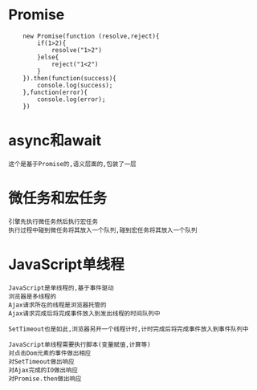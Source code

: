 # Promise
```
	new Promise(function (resolve,reject){
		if(1>2){
			resolve("1>2")
		}else{
			reject("1<2")
		}
	}).then(function(success){
		console.log(success);
	},function(error){
		console.log(error);
	})
```
# async和await

	这个是基于Promise的,语义层面的,包装了一层

# 微任务和宏任务
	引擎先执行微任务然后执行宏任务
	执行过程中碰到微任务将其放入一个队列,碰到宏任务将其放入一个队列
# JavaScript单线程
	JavaScript是单线程的,基于事件驱动
	浏览器是多线程的
	Ajax请求所在的线程是浏览器托管的
	Ajax请求完成后将完成事件放入到发出线程的时间队列中
	
	SetTimeout也是如此,浏览器另开一个线程计时,计时完成后将完成事件放入到事件队列中
	
	JavaScript单线程需要执行脚本(变量赋值,计算等)
	对点击Dom元素的事件做出相应
	对SetTimeout做出响应
	对Ajax完成的IO做出响应
	对Promise.then做出响应